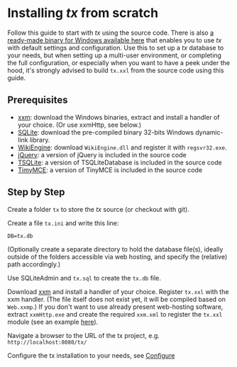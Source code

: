 # Installing *tx* from scratch

Follow this guide to start with _tx_ using the source code. There is also [a ready-made binary for Windows available here](http://yoy.be/tx.html) that enables you to use _tx_ with default settings and configuration. Use this to set up a _tx_ database to your needs, but when setting up a multi-user environment, or completing the full configuration, or especially when you want to have a peek under the hood, it's strongly advised to build `tx.xxl` from the source code using this guide.

## Prerequisites

* [xxm](sourceforge.net/projects/xxm/files/): download the Windows binaries, extract and install a handler of your choice. (Or use xxmHttp, see below.)
* [SQLite](https://www.sqlite.org/download.html): download the pre-compiled binary 32-bits Windows dynamic-link library.
* [WikiEngine](https://sourceforge.net/projects/wikiengine/files/wikiengine/): download `WikiEngine.dll` and register it with `regsvr32.exe`.
* [jQuery](http://jquery.com/download/): a version of jQuery is included in the source code
* [TSQLite](http://github.com/stijnsanders/TSQLite): a version of TSQLiteDatabase is included in the source code
* [TimyMCE](http://www.tinymce.com/download/): a version of TinyMCE is included in the source code

## Step by Step

Create a folder `tx` to store the *tx* source (or checkout with git).

Create a file `tx.ini` and write this line:

    DB=tx.db

(Optionally create a separate directory to hold the database file(s), ideally outside of the folders accessible via web hosting, and specify the (relative) path accordingly.)

Use SQLiteAdmin and `tx.sql` to create the `tx.db` file.

Download [xxm](sourceforge.net/projects/xxm/files/) and install a handler of your choice. Register `tx.xxl` with the xxm handler. (The file itself does not exist yet, it will be compiled based on `Web.xxmp`.) If you don't want to use already present web-hosting software, extract `xxmHttp.exe` and create the required `xxm.xml` to register the `tx.xxl` module (see an example [here](http://xxm.sourceforge.net/install.html#xxmxml)).

Navigate a browser to the URL of the tx project, e.g. `http://localhost:8080/tx/`

Configure the tx installation to your needs, see [Configure](Configure.md)
